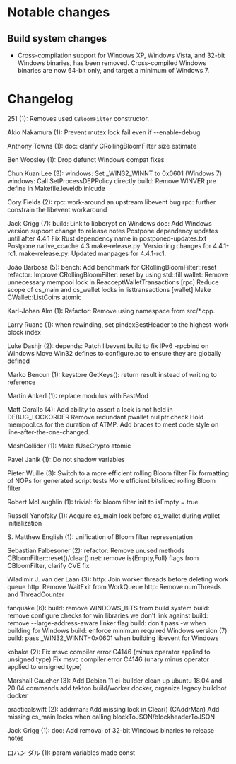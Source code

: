 Notable changes
===============

Build system changes
--------------------

- Cross-compilation support for Windows XP, Windows Vista, and 32-bit Windows
  binaries, has been removed. Cross-compiled Windows binaries are now 64-bit
  only, and target a minimum of Windows 7.

Changelog
=========

251 (1):
      Removes used `CBloomFilter` constructor.

Akio Nakamura (1):
      Prevent mutex lock fail even if --enable-debug

Anthony Towns (1):
      doc: clarify CRollingBloomFilter size estimate

Ben Woosley (1):
      Drop defunct Windows compat fixes

Chun Kuan Lee (3):
      windows: Set _WIN32_WINNT to 0x0601 (Windows 7)
      windows: Call SetProcessDEPPolicy directly
      build: Remove WINVER pre define in Makefile.leveldb.inlcude

Cory Fields (2):
      rpc: work-around an upstream libevent bug
      rpc: further constrain the libevent workaround

Jack Grigg (7):
      build: Link to libbcrypt on Windows
      doc: Add Windows version support change to release notes
      Postpone dependency updates until after 4.4.1
      Fix Rust dependency name in postponed-updates.txt
      Postpone native_ccache 4.3
      make-release.py: Versioning changes for 4.4.1-rc1.
      make-release.py: Updated manpages for 4.4.1-rc1.

João Barbosa (5):
      bench: Add benchmark for CRollingBloomFilter::reset
      refactor: Improve CRollingBloomFilter::reset by using std::fill
      wallet: Remove unnecessary mempool lock in ReacceptWalletTransactions
      [rpc] Reduce scope of cs_main and cs_wallet locks in listtransactions
      [wallet] Make CWallet::ListCoins atomic

Karl-Johan Alm (1):
      Refactor: Remove using namespace <xxx> from src/*.cpp.

Larry Ruane (1):
      when rewinding, set pindexBestHeader to the highest-work block index

Luke Dashjr (2):
      depends: Patch libevent build to fix IPv6 -rpcbind on Windows
      Move Win32 defines to configure.ac to ensure they are globally defined

Marko Bencun (1):
      keystore GetKeys(): return result instead of writing to reference

Martin Ankerl (1):
      replace modulus with FastMod

Matt Corallo (4):
      Add ability to assert a lock is not held in DEBUG_LOCKORDER
      Remove redundant pwallet nullptr check
      Hold mempool.cs for the duration of ATMP.
      Add braces to meet code style on line-after-the-one-changed.

MeshCollider (1):
      Make fUseCrypto atomic

Pavel Janík (1):
      Do not shadow variables

Pieter Wuille (3):
      Switch to a more efficient rolling Bloom filter
      Fix formatting of NOPs for generated script tests
      More efficient bitsliced rolling Bloom filter

Robert McLaughlin (1):
      trivial: fix bloom filter init to isEmpty = true

Russell Yanofsky (1):
      Acquire cs_main lock before cs_wallet during wallet initialization

S. Matthew English (1):
      unification of Bloom filter representation

Sebastian Falbesoner (2):
      refactor: Remove unused methods CBloomFilter::reset()/clear()
      net: remove is{Empty,Full} flags from CBloomFilter, clarify CVE fix

Wladimir J. van der Laan (3):
      http: Join worker threads before deleting work queue
      http: Remove WaitExit from WorkQueue
      http: Remove numThreads and ThreadCounter

fanquake (6):
      build: remove WINDOWS_BITS from build system
      build: remove configure checks for win libraries we don't link against
      build: remove --large-address-aware linker flag
      build: don't pass -w when building for Windows
      build: enforce minimum required Windows version (7)
      build: pass _WIN32_WINNT=0x0601 when building libevent for Windows

kobake (2):
      Fix msvc compiler error C4146 (minus operator applied to unsigned type)
      Fix msvc compiler error C4146 (unary minus operator applied to unsigned type)

Marshall Gaucher (3):
      Add Debian 11 ci-builder
      clean up ubuntu 18.04 and 20.04 commands
      add tekton build/worker docker, organize legacy buildbot docker

practicalswift (2):
      addrman: Add missing lock in Clear() (CAddrMan)
      Add missing cs_main locks when calling blockToJSON/blockheaderToJSON

Jack Grigg (1):
      doc: Add removal of 32-bit Windows binaries to release notes

ロハン ダル (1):
      param variables made const

